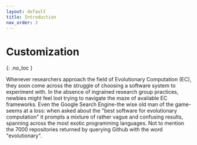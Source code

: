```yaml
---
layout: default
title: Introduction
nav_order: 2
---
```


# Customization
{: .no_toc }

Whenever researchers approach the field of Evolutionary Computation (EC), they soon come across the struggle of choosing a software system to experiment with.
In the absence of ingrained research group practices, newbies might feel lost trying to navigate the maze of available EC frameworks.
Even the Google Search Engine-the wise old man of the game-seems at a loss: when asked about the "best software for evolutionary computation" it prompts a mixture of rather vague and confusing results, spanning across the most exotic programming languages.
Not to mention the 7000 repositories returned by querying Github with the word "evolutionary".
